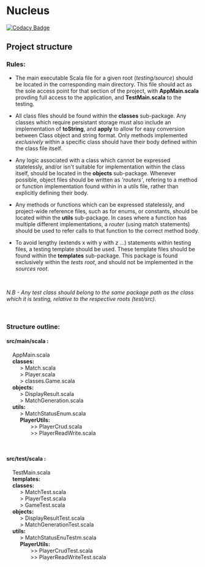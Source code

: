 # Nucleus
[![Codacy Badge](https://api.codacy.com/project/badge/Grade/b38fdfb35afa464b8211472c655157ea)](https://app.codacy.com/app/JoshuaGomersall/Nuclelus?utm_source=github.com&utm_medium=referral&utm_content=JoshuaGomersall/Nuclelus&utm_campaign=Badge_Grade_Dashboard)

## Project structure 

### Rules:

* The main executable Scala file for a given root (*testing/source*) should be located in the corresponding main directory. This file should act as the sole access point for that section of the project, with **AppMain.scala** provding full access to the application, and **TestMain.scala** to the testing.<br/>

* All class files should be found within the **classes** sub-package. Any classes which require persistant storage must also include an implementation of **toString**, and **apply** to allow for easy conversion between Class object and string format. Only methods implemented *exclusively* within a specific class should have their body defined within the class file itself.   <br/>

* Any logic associated with a class which cannot be expressed statelessly, and/or isn't suitable for implementation within the class itself, should be located in the **objects** sub-package. Whenever possible, object files should be written as *'routers'*, refering to a method or function implementation found within in a utils file, rather than explicitly defining their body.   <br/>

* Any methods or functions which can be expressed statelessly, and project-wide reference files, such as for enums, or constants, should be located within the **utils** sub-package. In cases where a function has multiple different implementations, a *router* (using match statements) should be used to refer calls to that function to the correct method body.

* To avoid lengthy (extends x with y with z ...) statements within testing files, a testing template should be used. These template files should be found within the **templates** sub-package. This package is found exclusively within the *tests root*, and should not be implemented in the *sources root*.

<br/>

*N.B - Any test class should belong to the same package path as the class which it is testing, relative to the respective roots (*test/src*).*



<br/>

### Structure outline:

#### src/main/scala : <br/>
&nbsp;&nbsp;&nbsp;  AppMain.scala <br/>
&nbsp;&nbsp;&nbsp;   **classes:** <br/>
&nbsp;&nbsp;&nbsp;&nbsp;&nbsp;&nbsp;&nbsp;&nbsp; >  Match.scala <br/>
&nbsp;&nbsp;&nbsp;&nbsp;&nbsp;&nbsp;&nbsp;&nbsp; >  Player.scala <br/>
&nbsp;&nbsp;&nbsp;&nbsp;&nbsp;&nbsp;&nbsp;&nbsp; >  classes.Game.scala <br/>
&nbsp;&nbsp;&nbsp;   **objects:** <br/>
&nbsp;&nbsp;&nbsp;&nbsp;&nbsp;&nbsp;&nbsp;&nbsp; >  DisplayResult.scala <br/>
&nbsp;&nbsp;&nbsp;&nbsp;&nbsp;&nbsp;&nbsp;&nbsp; >  MatchGeneration.scala <br/>
&nbsp;&nbsp;&nbsp;   **utils:**  <br/>
&nbsp;&nbsp;&nbsp;&nbsp;&nbsp;&nbsp;&nbsp;&nbsp; > MatchStatusEnum.scala <br/>
&nbsp;&nbsp;&nbsp;&nbsp;&nbsp;&nbsp;&nbsp;&nbsp;  **PlayerUtils:** <br/>
&nbsp;&nbsp;&nbsp;&nbsp;&nbsp;&nbsp;&nbsp;&nbsp;&nbsp;&nbsp;&nbsp;&nbsp;&nbsp;&nbsp;&nbsp; >> PlayerCrud.scala <br/>
&nbsp;&nbsp;&nbsp;&nbsp;&nbsp;&nbsp;&nbsp;&nbsp;&nbsp;&nbsp;&nbsp;&nbsp;&nbsp;&nbsp;&nbsp; >> PlayerReadWrite.scala <br/>

<br/>

#### src/test/scala : <br/>
&nbsp;&nbsp;&nbsp;  TestMain.scala <br/>
&nbsp;&nbsp;&nbsp;   **templates:** <br/>
&nbsp;&nbsp;&nbsp;   **classes:** <br/>
&nbsp;&nbsp;&nbsp;&nbsp;&nbsp;&nbsp;&nbsp;&nbsp; >  MatchTest.scala <br/>
&nbsp;&nbsp;&nbsp;&nbsp;&nbsp;&nbsp;&nbsp;&nbsp; >  PlayerTest.scala <br/>
&nbsp;&nbsp;&nbsp;&nbsp;&nbsp;&nbsp;&nbsp;&nbsp; >  GameTest.scala <br/>
&nbsp;&nbsp;&nbsp;   **objects:** <br/>
&nbsp;&nbsp;&nbsp;&nbsp;&nbsp;&nbsp;&nbsp;&nbsp; >  DisplayResultTest.scala <br/>
&nbsp;&nbsp;&nbsp;&nbsp;&nbsp;&nbsp;&nbsp;&nbsp; >  MatchGenerationTest.scala <br/>
&nbsp;&nbsp;&nbsp;   **utils:**  <br/>
&nbsp;&nbsp;&nbsp;&nbsp;&nbsp;&nbsp;&nbsp;&nbsp; > MatchStatusEnuTestm.scala <br/>
&nbsp;&nbsp;&nbsp;&nbsp;&nbsp;&nbsp;&nbsp;&nbsp;  **PlayerUtils:** <br/>
&nbsp;&nbsp;&nbsp;&nbsp;&nbsp;&nbsp;&nbsp;&nbsp;&nbsp;&nbsp;&nbsp;&nbsp;&nbsp;&nbsp;&nbsp; >> PlayerCrudTest.scala <br/>
&nbsp;&nbsp;&nbsp;&nbsp;&nbsp;&nbsp;&nbsp;&nbsp;&nbsp;&nbsp;&nbsp;&nbsp;&nbsp;&nbsp;&nbsp; >> PlayerReadWriteTest.scala <br/>
